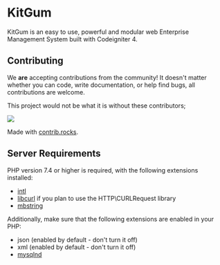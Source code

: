 # KitGum
KitGum is an easy to use, powerful and modular web Enterprise Management System built with Codeigniter 4.

## Contributing

We **are** accepting contributions from the community! It doesn't matter whether you can code, write documentation, or help find bugs, 
all contributions are welcome. 

This project would not be what it is without these contributors; 

<a href="https://github.com/KitGum/KitGum/graphs/contributors">
  <img src="https://contrib.rocks/image?repo=KitGum/KitGum" />
</a>

Made with [contrib.rocks](https://contrib.rocks).

## Server Requirements

PHP version 7.4 or higher is required, with the following extensions installed:

- [intl](http://php.net/manual/en/intl.requirements.php)
- [libcurl](http://php.net/manual/en/curl.requirements.php) if you plan to use the HTTP\CURLRequest library
- [mbstring](http://php.net/manual/en/mbstring.installation.php)

Additionally, make sure that the following extensions are enabled in your PHP:

- json (enabled by default - don't turn it off)
- xml (enabled by default - don't turn it off)
- [mysqlnd](http://php.net/manual/en/mysqlnd.install.php)
